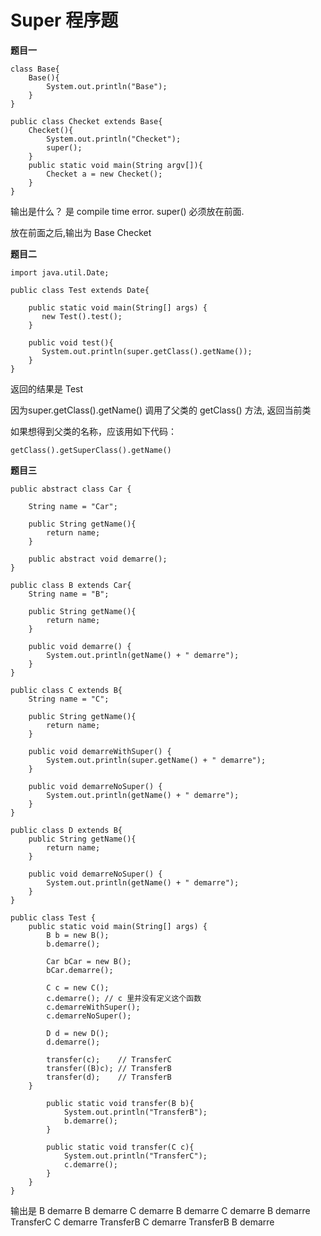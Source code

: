 # Super 程序题

**题目一**

    class Base{
        Base(){
            System.out.println("Base");
        }
    }

    public class Checket extends Base{
        Checket(){
            System.out.println("Checket");
            super();
        }
        public static void main(String argv[]){
            Checket a = new Checket();
        }
    }

输出是什么？ 是 compile time error. super() 必须放在前面.

放在前面之后,输出为 Base Checket

**题目二**

    import java.util.Date;

    public class Test extends Date{

        public static void main(String[] args) {
           new Test().test();
        }

        public void test(){
           System.out.println(super.getClass().getName());
        }
    }

返回的结果是 Test

因为super.getClass().getName() 调用了父类的 getClass() 方法, 返回当前类

如果想得到父类的名称，应该用如下代码：

    getClass().getSuperClass().getName()

**题目三**

    public abstract class Car {

        String name = "Car";

        public String getName(){
        	return name;
        }

        public abstract void demarre();
    }

    public class B extends Car{
    	String name = "B";

        public String getName(){
        	return name;
        }

    	public void demarre() {
    		System.out.println(getName() + " demarre");
    	}
    }

    public class C extends B{
    	String name = "C";

        public String getName(){
        	return name;
        }

    	public void demarreWithSuper() {
    		System.out.println(super.getName() + " demarre");
    	}

    	public void demarreNoSuper() {
    		System.out.println(getName() + " demarre");
    	}
    }

    public class D extends B{
        public String getName(){
        	return name;
        }

    	public void demarreNoSuper() {
    		System.out.println(getName() + " demarre");
    	}
    }

    public class Test {
    	public static void main(String[] args) {
    		B b = new B();
    		b.demarre();

    		Car bCar = new B();
    		bCar.demarre();

    		C c = new C();
    		c.demarre(); // c 里并没有定义这个函数
    		c.demarreWithSuper();
    		c.demarreNoSuper();

    		D d = new D();
    		d.demarre();

    		transfer(c);    // TransferC
    		transfer((B)c); // TransferB
    		transfer(d);    // TransferB
    	}

        	public static void transfer(B b){
        		System.out.println("TransferB");
        		b.demarre();
        	}

        	public static void transfer(C c){
        		System.out.println("TransferC");
        		c.demarre();
        	}
    	}
    }

输出是
B demarre
B demarre
C demarre
B demarre
C demarre
B demarre
TransferC
C demarre
TransferB
C demarre
TransferB
B demarre
